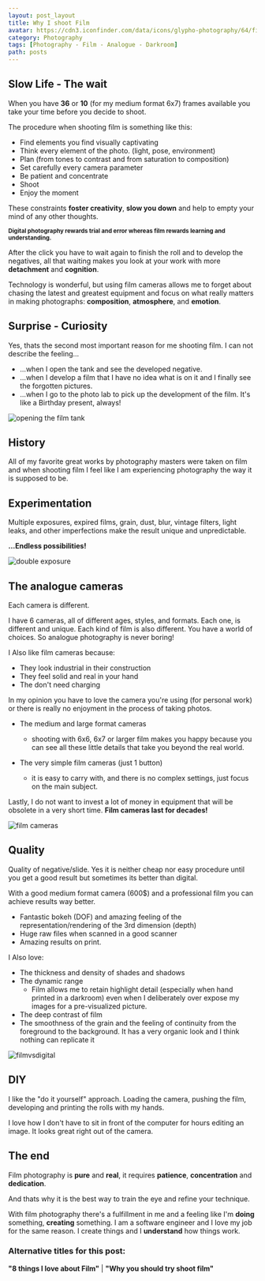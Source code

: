 ```yaml
---
layout: post_layout
title: Why I shoot Film
avatar: https://cdn3.iconfinder.com/data/icons/glypho-photography/64/film-strip-roll-512.png
category: Photography
tags: [Photography - Film - Analogue - Darkroom]
path: posts
---
```


## **Slow Life - The wait**

When you have **36** or **10** (for my medium format 6x7) frames available you take your time before you decide to shoot.

The procedure when shooting film is something like this:

- Find elements you find visually captivating
- Think every element of the photo. (light, pose, environment)
- Plan (from tones to contrast and from saturation to composition)
- Set carefully every camera parameter
- Be patient and concentrate
- Shoot
- Enjoy the moment

These constraints **foster creativity**, **slow you down** and help to empty your mind of any other thoughts.  

<sup>**Digital photography rewards trial and error whereas film rewards learning and understanding.**</sup>

After the click you have to wait again to finish the roll and to develop the negatives, all that waiting makes you look at your work with more **detachment** and **cognition**.

Technology is wonderful, but using film cameras allows me to forget about chasing the latest and greatest equipment and focus on what really matters in making photographs: **composition**, **atmosphere**, and **emotion**.

## **Surprise - Curiosity**

Yes, thats the second most important reason for me shooting film. I can not describe the feeling...

- ...when I open the tank and see the developed negative.
- ...when I develop a film that I have no idea what is on it and I finally see the forgotten pictures.
- ...when I go to the photo lab to pick up the development of the film. It's like a Birthday present, always!

![opening the film tank](https://raw.githubusercontent.com/rpk0/rpk_site/gh-pages/images/posts/why_i_shoot_film/developing_film.jpg)

## **History**

All of my favorite great works by photography masters were taken on film
and when shooting film  I feel like I am experiencing photography the way it is supposed to be.

## **Experimentation**

Multiple exposures, expired films, grain, dust, blur, vintage filters, light leaks, and other imperfections make the result unique and unpredictable.

**...Endless possibilities!**

![double exposure](https://raw.githubusercontent.com/rpk0/rpk_site/gh-pages/images/posts/why_i_shoot_film/double_exp.jpg)

## **The analogue cameras**

Each camera is different.

I have 6 cameras, all of different ages, styles, and formats. Each one, is different and unique. Each kind of film is also different. You have a world of choices. So analogue photography is never boring! 

I Also like film cameras because:

- They look industrial in their construction 
- They feel solid and real in your hand
- The don't need charging

In my opinion you have to love the camera you're using (for personal work) or there is really no enjoyment in the process of taking photos.

- The medium and large format cameras
    - shooting with 6x6, 6x7 or larger film makes you happy because you can see all these little details that take you beyond the real world.

- The very simple film cameras (just 1 button)
    - it is easy to carry with, and there is no complex settings, just focus on the main subject.
 
Lastly, I do not want to invest a lot of money in equipment that will be obsolete in a very short time. **Film cameras last for decades!**

![film cameras](https://raw.githubusercontent.com/rpk0/rpk_site/gh-pages/images/posts/why_i_shoot_film/film_cameras.jpg)

## **Quality**

Quality of negative/slide. Yes it is neither cheap nor easy procedure until you get a good result but sometimes its better than digital.

With a good medium format camera (600$) and a professional film you can achieve results way better.

- Fantastic bokeh (DOF) and amazing feeling of the representation/rendering of the 3rd dimension (depth)
- Huge raw files when scanned in a good scanner 
- Amazing results on print.

I Also love:

- The thickness and density of shades and shadows
- The dynamic range
    * Film allows me to retain highlight detail (especially when hand printed in a darkroom) even when I deliberately over expose my images for a pre-visualized picture.
- The deep contrast of film
- The smoothness of the grain and the feeling of continuity from the foreground to the background. It has a very organic look and I think nothing can replicate it

![filmvsdigital](https://raw.githubusercontent.com/rpk0/rpk_site/gh-pages/images/posts/why_i_shoot_film/filmvsdigital.jpg)

## **DIY**

I like the "do it yourself" approach. 
Loading the camera, pushing the film, developing and printing the rolls with my hands.

I love how I don't have to sit in front of the computer for hours editing an image. It looks great right out of the camera.

## **The end**

Film photography is **pure** and **real**, it requires  **patience**, **concentration** and **dedication**. 

And thats why it is the best way to train the eye and refine your technique.
 
With film photography there's a fulfillment in me and a feeling like I'm **doing** something, **creating** something. I am a software engineer and I love my job for the same reason. I create things and I **understand** how things work.

### Alternative titles for this post: 
**"8 things I love about Film"** | **"Why you should try shoot film"**  
